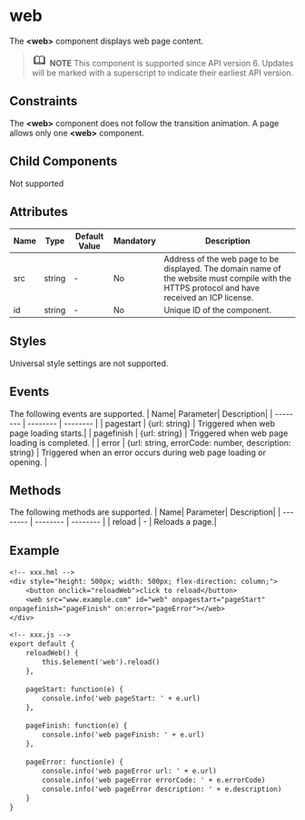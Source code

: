 # web
The **\<web>** component displays web page content.
>![](../../public_sys-resources/icon-note.gif) **NOTE**
>   This component is supported since API version 6. Updates will be marked with a superscript to indicate their earliest API version.

## Constraints
The **\<web>** component does not follow the transition animation. A page allows only one **\<web>** component.

## Child Components
Not supported

## Attributes

| Name| Type| Default Value| Mandatory| Description|
| -------- | -------- | -------- | -------- | -------- |
| src      | string |   -    |   No    |Address of the web page to be displayed. The domain name of the website must compile with the HTTPS protocol and have received an ICP license.|
| id  | string | -  | No |  Unique ID of the component. |


## Styles
Universal style settings are not supported.

## Events
The following events are supported.
| Name| Parameter| Description|
| -------- |  -------- | -------- |
| pagestart      | {url: string} | Triggered when web page loading starts.|
| pagefinish  | {url: string} |  Triggered when web page loading is completed. |
| error  | {url: string, errorCode: number, description: string} |  Triggered when an error occurs during web page loading or opening. |

## Methods
The following methods are supported.
| Name| Parameter| Description|
| -------- |  -------- | -------- |
| reload      | - | Reloads a page.|

## Example
```
<!-- xxx.hml -->
<div style="height: 500px; width: 500px; flex-direction: column;">
    <button onclick="reloadWeb">click to reload</button>
    <web src="www.example.com" id="web" onpagestart="pageStart" onpagefinish="pageFinish" on:error="pageError"></web>
</div>
```

```
<!-- xxx.js -->
export default {
    reloadWeb() {
        this.$element('web').reload()
    },

    pageStart: function(e) {
        console.info('web pageStart: ' + e.url)
    },

    pageFinish: function(e) {
        console.info('web pageFinish: ' + e.url)
    },

    pageError: function(e) {
        console.info('web pageError url: ' + e.url)
        console.info('web pageError errorCode: ' + e.errorCode)
        console.info('web pageError description: ' + e.description)
    }
}
```
